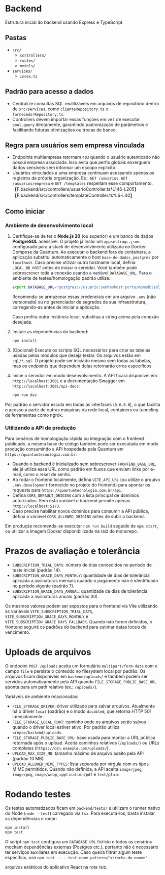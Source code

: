 # Backend

Estrutura inicial do backend usando Express e TypeScript.

## Pastas
- `src/`
  - `controllers/`
  - `routes/`
  - `models/`
- `services/`
  - `index.ts`

## Padrão para acesso a dados

- Centralize consultas SQL reutilizáveis em arquivos de repositório dentro de `src/services`, como `clienteRepository.ts` e `fornecedorRepository.ts`.
- Controllers devem importar essas funções em vez de executar `pool.query` diretamente, garantindo padronização de parâmetros e facilitando futuras otimizações ou trocas de banco.

## Regra para usuários sem empresa vinculada

- Endpoints multiempresa retornam `403` quando o usuário autenticado não possui empresa associada. Isso evita que perfis globais enxerguem dados sensíveis sem informar um escopo explícito.
- Usuários vinculados a uma empresa continuam acessando apenas os registros da própria organização. Ex.: `GET /usuarios`, `GET /usuarios/empresa` e `GET /templates` respeitam esse comportamento. 【F:backend/src/controllers/usuarioController.ts†L146-L205】【F:backend/src/controllers/templateController.ts†L6-L40】

## Como iniciar

### Ambiente de desenvolvimento local

1. Certifique-se de ter o **Node.js 20** (ou superior) e um banco de dados
   **PostgreSQL** acessível. O projeto já inclui um `appsettings.json`
   configurado para a stack de desenvolvimento utilizada no Docker Compose da
   Quantum. Ao executar o backend fora de containers, a aplicação substitui
   automaticamente o host `base-de-dados_postgres` por `localhost`.
   Caso precise utilizar outro hostname local, defina `LOCAL_DB_HOST` antes de
   iniciar o servidor. Você também pode sobrescrever toda a conexão usando a
   variável `DATABASE_URL`. Para o ambiente de testes/homologação padrão
   utilize:

   ```bash
   export DATABASE_URL="postgres://usuario:senha@host:porta/nomedb?sslmode=disable"
   ```

   Recomenda-se armazenar essas credenciais em um arquivo `.env` (não versionado)
   ou no gerenciador de segredos da sua infraestrutura, carregando-as antes de
   iniciar a aplicação.

   Caso prefira outra instância local, substitua a string acima pela conexão
   desejada.

2. Instale as dependências do backend:

   ```bash
   npm install
   ```

3. (Opcional) Execute os scripts SQL necessários para criar as tabelas usadas
   pelos módulos que deseja testar. Os arquivos estão em `sql/*.sql`. O
   projeto pode ser iniciado mesmo sem todas as tabelas, mas os endpoints que
   dependem delas retornarão erros específicos.
4. Inicie o servidor em modo desenvolvimento. A API ficará disponível em
   `http://localhost:3001` e a documentação Swagger em
   `http://localhost:3001/api-docs`:

   ```bash
   npm run dev
   ```

Por padrão o servidor escuta em todas as interfaces (`0.0.0.0`), o que facilita
o acesso a partir de outras máquinas da rede local, containers ou tunneling
de ferramentas como ngrok.

### Utilizando a API de produção

Para cenários de homologação rápida ou integração com o frontend publicado, a
mesma base de código também pode ser executada em modo produção consumindo a
API hospedada pela Quantum em `https://quantumtecnologia.com.br`.

- Quando o backend é inicializado sem sobrescrever `FRONTEND_BASE_URL`, ele já
  utiliza essa URL como padrão em fluxos que enviam links por e-mail, como o
  reset de senha.
- Ao rodar o frontend localmente, defina `VITE_API_URL` (ou utilize o arquivo
  `.env.development` fornecido no projeto do frontend) para apontar os
  requests para `https://quantumtecnologia.com.br/api`.
- Defina `CORS_DEFAULT_ORIGINS` com a lista principal de domínios autorizados. Sem esta variável o backend permite apenas `http://localhost:5173`.
- Caso precise habilitar novos domínios para consumir a API pública, defina a
  variável `CORS_ALLOWED_ORIGINS` antes de subir o backend.

Em produção recomenda-se executar `npm run build` seguido de `npm start`, ou
utilizar a imagem Docker disponibilizada na raiz do monorepo.

# Prazos de avaliação e tolerância

- `SUBSCRIPTION_TRIAL_DAYS`: número de dias concedidos no período de teste
  inicial (padrão 14).
- `SUBSCRIPTION_GRACE_DAYS_MONTHLY`: quantidade de dias de tolerância aplicada
  a assinaturas mensais quando o pagamento não é identificado no período
  vigente (padrão 7).
- `SUBSCRIPTION_GRACE_DAYS_ANNUAL`: quantidade de dias de tolerância aplicada
  a assinaturas anuais (padrão 30).

Os mesmos valores podem ser expostos para o frontend via Vite utilizando as
variáveis `VITE_SUBSCRIPTION_TRIAL_DAYS`,
`VITE_SUBSCRIPTION_GRACE_DAYS_MONTHLY` e
`VITE_SUBSCRIPTION_GRACE_DAYS_FALLBACK`. Quando não forem definidos, o
frontend seguirá os padrões do backend para estimar datas locais de vencimento.

# Uploads de arquivos

O endpoint `POST /uploads` aceita um formulário `multipart/form-data` com o
campo `file` e persiste o conteúdo no filesystem local por padrão. Os arquivos
ficam disponíveis em `backend/uploads/` e também podem ser servidos
automaticamente pela API quando `FILE_STORAGE_PUBLIC_BASE_URL` aponta para um
path relativo (ex.: `/uploads/`).

Variáveis de ambiente relacionadas:

- `FILE_STORAGE_DRIVER`: driver utilizado para salvar arquivos. Atualmente há o
  driver `local` (padrão) e o modo `disabled`, que retorna HTTP 501
  imediatamente.
- `FILE_STORAGE_LOCAL_ROOT`: caminho onde os arquivos serão salvos quando o
  driver local estiver ativo. Por padrão utiliza `<repo>/backend/uploads`.
- `FILE_STORAGE_PUBLIC_BASE_URL`: base usada para montar a URL pública retornada
  após o upload. Aceita caminhos relativos (`/uploads/`) ou URLs completas
  (`https://cdn.example.com/uploads/`).
- `UPLOAD_MAX_SIZE_MB`: tamanho máximo de arquivo aceito pela API (padrão 10
  MB).
- `UPLOAD_ALLOWED_MIME_TYPES`: lista separada por vírgula com os tipos MIME
  permitidos. Quando não definida, a API aceita `image/jpeg`, `image/png`,
  `image/webp`, `application/pdf` e `text/plain`.

# Rodando testes

Os testes automatizados ficam em `backend/tests/` e utilizam o runner nativo do
Node (`node --test`) carregado via `tsx`. Para executá-los, basta instalar as
dependências e rodar:

```bash
npm install
npm test
```

O script `npm test` configura um `DATABASE_URL` fictício e todos os cenários
mockam dependências externas (Postgres etc.), portanto não é necessário
ter serviços auxiliares em execução. Caso queira filtrar algum teste específico,
use `npm test -- --test-name-pattern="<trecho-do-nome>"`.


arquivos estáticos do aplicativo React na rota raiz.
